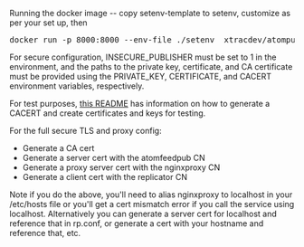 Running the docker image -- copy setenv-template to setenv, customize
as per your set up, then

<pre>
docker run -p 8000:8000 --env-file ./setenv  xtracdev/atompub --linkhost localhost:8000 --listenaddr :8000
</pre>

For secure configuration, INSECURE_PUBLISHER must be set to 1 in the 
environment, and the paths to the private key, certificate, and CA
certificate must be provided using the PRIVATE_KEY, CERTIFICATE, and 
CACERT environment variables, respectively.

For test purposes, [this README](https://github.com/d-smith/go-examples/tree/master/mtls-proxy) 
has information on how to generate
a CACERT and create certificates and keys for testing.

For the full secure TLS and proxy config:

* Generate a CA cert
* Generate a server cert with the atomfeedpub CN
* Generate a proxy server cert with the nginxproxy CN
* Generate a client cert with the replicator CN

Note if you do the above, you'll need to alias nginxproxy to localhost
in your /etc/hosts file or you'll get a cert mismatch error if 
you call the service using localhost. Alternatively you can generate
a server cert for localhost and reference that in rp.conf, or
generate a cert with your hostname and reference that, etc.